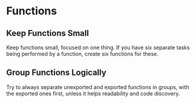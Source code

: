# Functions

## Keep Functions Small

Keep functions small, focused on one thing. If you have six separate tasks being performed by a function, create six functions for these.

## Group Functions Logically

Try to always separate unexported and exported functions in groups, with the exported ones first, unless it helps readability and code discovery.
